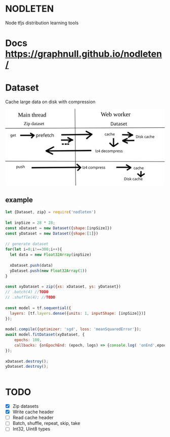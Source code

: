 # NODLETEN

Node tfjs distribution learning tools

# Docs https://graphnull.github.io/nodleten/
# Dataset

Cache large data on disk with compression

![schema](doc/schema.svg)

## example

```javascript
let {Dataset, zip} = require('nodleten')

let inpSize = 28 * 28; 
const xDataset = new Dataset({shape:[inpSize]})
const yDataset = new Dataset({shape:[1]})
 
// generate dataset
for(let i=0;i!==300;i++){
  let data = new Float32Array(inpSize)

  xDataset.push(data)
  yDataset.push(new Float32Array(1))
}

const xyDataset = zip({xs: xDataset, ys: yDataset})
// .batch(4) //TODO
// .shuffle(4); //TODO

const model = tf.sequential({
  layers: [tf.layers.dense({units: 1, inputShape: [inpSize]})]
});

model.compile({optimizer: 'sgd', loss: 'meanSquaredError'});
await model.fitDataset(xyDataset, {
    epochs: 100,
    callbacks: {onEpochEnd: (epoch, logs) => {console.log( 'onEnd',epoch, logs.loss)}}
});

xDataset.destroy();
yDataset.destroy();
  
```

# TODO

- [x] Zip datasets
- [x] Write cache header
- [ ] Read cache header
- [ ] Batch, shuffle, repeat, skip, take
- [ ] Int32, Uint8 types
